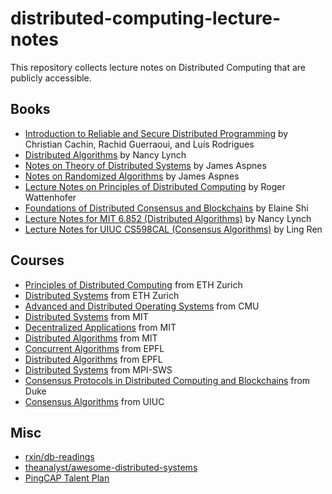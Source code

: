 # distributed-computing-lecture-notes

This repository collects lecture notes on Distributed Computing that are publicly accessible.

## Books

- [Introduction to Reliable and Secure Distributed Programming](https://github.com/KevinB5/SEC25/raw/master/Book/Introduction%20to%20Reliable%20and%20Secure%20Distributed%20Programming.pdf) by Christian Cachin, Rachid Guerraoui, and Luís Rodrigues
- [Distributed Algorithms](http://read.pudn.com/downloads95/ebook/386159/Distributed.Algorithms.pdf) by Nancy Lynch
- [Notes on Theory of Distributed Systems](https://www.cs.yale.edu/homes/aspnes/classes/465/notes.pdf) by James Aspnes
- [Notes on Randomized Algorithms](https://www.cs.yale.edu/homes/aspnes/classes/469/notes.pdf) by James Aspnes
- [Lecture Notes on Principles of Distributed Computing](https://disco.ethz.ch/courses/podc_allstars/lecture/podc.pdf) by Roger Wattenhofer
- [Foundations of Distributed Consensus and Blockchains](https://www.distributedconsensus.net/) by Elaine Shi
- [Lecture Notes for MIT 6.852 (Distributed Algorithms)](https://labs.xjtudlc.com/labs/wldmt1/books/Distributed%20and%20parallel%20algorithms/Distributed_Algorithms_(%e4%b8%ad%e6%96%87%e5%90%8d%ef%bc%9a%e5%88%86%e5%b8%83%e5%bc%8f%e7%ae%97%e6%b3%95).pdf) by Nancy Lynch
- [Lecture Notes for UIUC CS598CAL (Consensus Algorithms)](https://drive.google.com/drive/u/0/folders/1Vo3UPK4lamunGVtV9boVQbkteaiFLPaY) by Ling Ren

## Courses

- [Principles of Distributed Computing](https://disco.ethz.ch/courses/podc/) from ETH Zurich
- [Distributed Systems](https://disco.ethz.ch/courses/distsys/) from ETH Zurich
- [Advanced and Distributed Operating Systems](https://www.cs.cmu.edu/~dga/15-712/F14) from CMU
- [Distributed Systems](https://pdos.csail.mit.edu/6.824/) from MIT
- [Decentralized Applications](http://nil.lcs.mit.edu/6.S974/) from MIT
- [Distributed Algorithms](https://learning-modules.mit.edu/materials/index.html?uuid=/course/6/fa15/6.852#materials) from MIT
- [Concurrent Algorithms](https://dcl.epfl.ch/site/education/ca_2019) from EPFL
- [Distributed Algorithms](https://dcl.epfl.ch/site/education/da) from EPFL
- [Distributed Systems](http://courses.mpi-sws.org/ds-ws16/schedule.html) from MPI-SWS
- [Consensus Protocols in Distributed Computing and Blockchains](https://sites.duke.edu/compsci590_04_f2019/schedule/) from Duke
- [Consensus Algorithms](https://sites.google.com/view/cs598cal) from UIUC


## Misc

- [rxin/db-readings](https://github.com/rxin/db-readings)
- [theanalyst/awesome-distributed-systems](https://github.com/theanalyst/awesome-distributed-systems)
- [PingCAP Talent Plan](https://github.com/pingcap/talent-plan)
